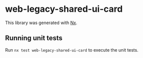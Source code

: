 # web-legacy-shared-ui-card

This library was generated with [Nx](https://nx.dev).

## Running unit tests

Run `nx test web-legacy-shared-ui-card` to execute the unit tests.

